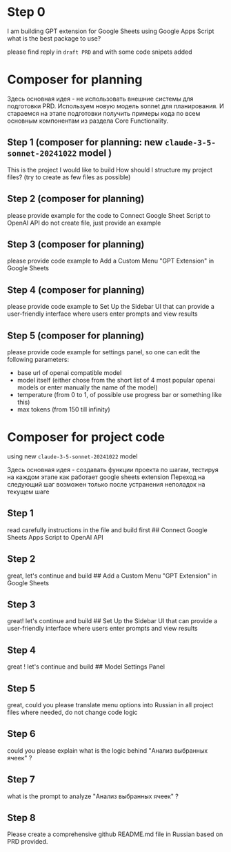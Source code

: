 # Step 0
I am building GPT extension for Google Sheets using Google Apps Script what is the best package to use?

please find reply in `draft PRD` and with some code snipets added

# Composer for planning 
Здесь основная идея - не использовать внешние системы для подготовки PRD. Используем новую модель sonnet для планирования. И стараемся на этапе подготовки получить примеры кода по всем основным компонентам из раздела Core Functionality.

## Step 1 (composer for planning: new `claude-3-5-sonnet-20241022` model )
This is the project I would like to build
How should I structure my project files?
(try to create as few files as possible)

## Step 2 (composer for planning)
please provide example for the code to Connect Google Sheet Script to OpenAI API 
do not create file, just provide an example

## Step 3 (composer for planning)
please provide code example to Add a Custom Menu "GPT Extension" in Google Sheets

## Step 4 (composer for planning)
please provide code example to Set Up the Sidebar UI that can provide a user-friendly interface where users enter prompts and view results

## Step 5 (composer for planning)
please provide code example for settings panel, so one can edit 
the following parameters:
- base url of openai compatible model
- model itself (either chose from the short list of 4 most popular openai models or enter manually the name of the model)
- temperature (from 0 to 1, of possible use progress bar or something like this)
- max tokens (from 150 till infinity)


# Composer for project code
using new `claude-3-5-sonnet-20241022` model

Здесь основная идея - создавать функции проекта по шагам, тестируя на каждом этапе как работает google sheets extension
Переход на следующий шаг возможен только после устранения неполадок на текущем шаге

## Step 1
read carefully instructions in the file and build first  ## Connect Google Sheets Apps Script to OpenAI API

## Step 2
great, let's continue and build ## Add a Custom Menu "GPT Extension" in Google Sheets

## Step 3
great! let's continue and build ## Set Up the Sidebar UI that can provide a user-friendly interface where users enter prompts and view results

## Step 4
great ! let's continue and build ## Model Settings Panel

## Step 5
great, could you please translate menu options into Russian in all project files where needed, do not change code logic

## Step 6
could you please explain what is the logic behind "Анализ выбранных ячеек" ?

## Step 7
what is the prompt to analyze "Анализ выбранных ячеек" ?

## Step 8
Please create a comprehensive  github README.md file in Russian based on PRD provided.